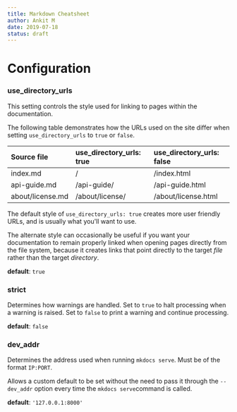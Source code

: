 ```yaml
---
title: Markdown Cheatsheet
author: Ankit M
date: 2019-07-18
status: draft
---
```




# Configuration



### use_directory_urls

This setting controls the style used for linking to pages within the documentation.

The following table demonstrates how the URLs used on the site differ when setting `use_directory_urls` to `true` or `false`.

| Source file      | use_directory_urls: true | use_directory_urls: false |
| :--------------- | :----------------------- | :------------------------ |
| index.md         | /                        | /index.html               |
| api-guide.md     | /api-guide/              | /api-guide.html           |
| about/license.md | /about/license/          | /about/license.html       |

The default style of `use_directory_urls: true` creates more user friendly URLs, and is usually what you'll want to use.

The alternate style can occasionally be useful if you want your documentation to remain properly linked when opening pages directly from the file system, because it creates links that point directly to the target *file* rather than the target *directory*.

**default**: `true`

### strict

Determines how warnings are handled. Set to `true` to halt processing when a warning is raised. Set to `false` to print a warning and continue processing.

**default**: `false`

### dev_addr

Determines the address used when running `mkdocs serve`. Must be of the format `IP:PORT`.

Allows a custom default to be set without the need to pass it through the `--dev_addr` option every time the `mkdocs serve`command is called.

**default**: `'127.0.0.1:8000'`